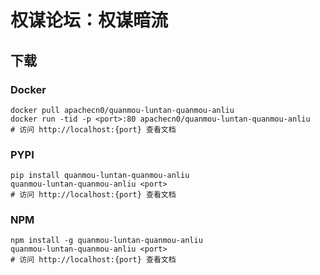 # 权谋论坛：权谋暗流

## 下载

### Docker

```
docker pull apachecn0/quanmou-luntan-quanmou-anliu
docker run -tid -p <port>:80 apachecn0/quanmou-luntan-quanmou-anliu
# 访问 http://localhost:{port} 查看文档
```

### PYPI

```
pip install quanmou-luntan-quanmou-anliu
quanmou-luntan-quanmou-anliu <port>
# 访问 http://localhost:{port} 查看文档
```

### NPM

```
npm install -g quanmou-luntan-quanmou-anliu
quanmou-luntan-quanmou-anliu <port>
# 访问 http://localhost:{port} 查看文档
```